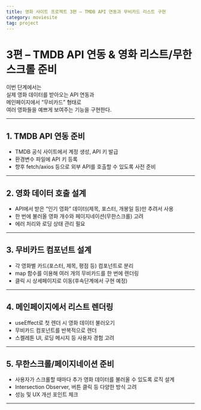 ```yaml
---
title: 영화 사이트 프로젝트 3편 – TMDB API 연동과 무비카드 리스트 구현
category: moviesite
tag: project
---
```


# 3편 – TMDB API 연동 & 영화 리스트/무한스크롤 준비

이번 단계에서는  
실제 영화 데이터를 받아오는 API 연동과  
메인페이지에서 “무비카드” 형태로  
여러 영화들을 예쁘게 보여주는 기능을 구현한다.

---

## 1. TMDB API 연동 준비
- TMDB 공식 사이트에서 계정 생성, API 키 발급
- 환경변수 파일에 API 키 등록
- 향후 fetch/axios 등으로 외부 API를 호출할 수 있도록 사전 준비

---

## 2. 영화 데이터 호출 설계
- API에서 받은 “인기 영화” 데이터(제목, 포스터, 개봉일 등)만 추려서 사용
- 한 번에 불러올 영화 개수와 페이지네이션(무한스크롤) 고려
- 에러 처리와 로딩 상태 관리 필요

---

## 3. 무비카드 컴포넌트 설계
- 각 영화별 카드(포스터, 제목, 평점 등) 컴포넌트로 분리
- map 함수를 이용해 여러 개의 무비카드를 한 번에 렌더링
- 클릭 시 상세페이지로 이동(후속단계에서 구현 예정)

---

## 4. 메인페이지에서 리스트 렌더링
- useEffect로 첫 렌더 시 영화 데이터 불러오기
- 무비카드 컴포넌트를 반복적으로 렌더
- 스켈레톤 UI, 로딩 메시지 등 사용자 경험 고려

---

## 5. 무한스크롤/페이지네이션 준비
- 사용자가 스크롤할 때마다 추가 영화 데이터를 불러올 수 있도록 로직 설계
- Intersection Observer, 버튼 클릭 등 다양한 방식 고려
- 성능 및 UX 개선 포인트 체크

---

